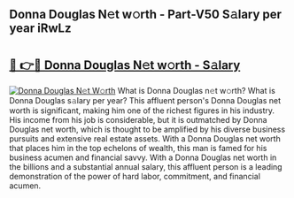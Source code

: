 ## Donna Douglas N𝚎t w𝚘rth - Part-V50 S𝚊lary per year iRwLz

# <h2><a href="http://gc1aby9.nevu.top/?p=Donna+Douglas">🔗 👉🔴 Donna Douglas N𝚎t w𝚘rth - S𝚊lary</a></h2>

[![Donna Douglas N𝚎t W𝚘rth](https://i.imgur.com/Oavwk0R.jpeg)](http://gc1aby9.nevu.top/?p=Donna+Douglas)
What is Donna Douglas n𝚎t w𝚘rth? What is Donna Douglas s𝚊lary per year?
This affluent person's Donna Douglas net worth is significant, making him one of the richest figures in his industry. His income from his job is considerable, but it is outmatched by Donna Douglas net worth, which is thought to be amplified by his diverse business pursuits and extensive real estate assets. With a Donna Douglas net worth that places him in the top echelons of wealth, this man is famed for his business acumen and financial savvy. With a Donna Douglas net worth in the billions and a substantial annual salary, this affluent person is a leading demonstration of the power of hard labor, commitment, and financial acumen.
